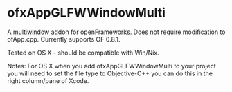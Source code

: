 ofxAppGLFWWindowMulti
=====================

A multiwindow addon for openFrameworks. 
Does not require modification to ofApp.cpp. 
Currently supports OF 0.8.1. 

Tested on OS X - should be compatible with Win/Nix. 

Notes:
For OS X when you add ofxAppGLFWWindowMulti to your project you will need to set the file type to Objective-C++ you can do this in the right column/pane of Xcode. 

